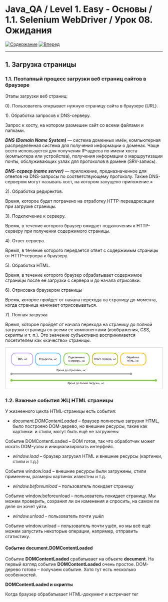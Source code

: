 # Java_QA / Level 1. Easy - Основы / 1.1. Selenium WebDriver / Урок 08. Ожидания

[![Содержание](https://img.shields.io/badge/-%D0%A1%D0%BE%D0%B4%D0%B5%D1%80%D0%B6%D0%B0%D0%BD%D0%B8%D0%B5-purple)](README.md)
[![Вперед](https://img.shields.io/badge/-%D0%92%D0%BF%D0%B5%D1%80%D0%B5%D0%B4-brightgreen)](2.%20Практика.md)

***

## 1. Загрузка страницы

### 1.1. Поэтапный процесс загрузки веб страниц сайтов в браузере

Этапы загрузки веб страниц:

0). Пользователь открывает нужную страницу сайта в браузере (URL).

1). Обработка запросов к DNS-серверу. 

Запрос к хосту, на котором размешен сайт со всеми файлами и папками.

***DNS (Domain Name System)*** — система доменных имён, компьютерная распределённая система для получения информации о доменах. 
Чаще всего используется для получения IP-адреса по имени хоста (компьютера или устройства), 
получения информации о маршрутизации почты, обслуживающих узлах для протоколов в домене (SRV-запись).

***DNS-сервер (name server)*** — приложение, предназначенное для ответов на DNS-запросы по соответствующему протоколу. 
Также DNS-сервером могут называть хост, на котором запущено приложение.»

2). Обработка редиректов.

Время, которое будет потрачено на отработку HTTP-переадресации при загрузке страницы.

3). Подключение к серверу. 

Время, в течение которого браузер ожидает подключения к HTTP-серверу при получении содержимого страницы.

4). Ответ сервера.

Время, в течение которого передается ответ с содержимым страницы от HTTP-сервера к браузеру.

5). Обработка HTML.

Время, в течение которого браузер обрабатывает содержимое страницы после ее загрузки с сервера и до начала отрисовки.

6). Отрисовка браузером страницы

Время, которое пройдет от начала перехода на страницу до момента, когда страница начинает отрисовываться.

7). Полная загрузка

Время, которое пройдет от начала перехода на страницу до полной загрузки страницы со всеми ее компонентами 
(изображения, CSS, скрипты и т. п.). Это значение субъективно воспринимается посетителем как «качество» страницы.

![Этапы загрузки веб страниц](_Files/1.%20PageLoadStrategy/01.png)

### 1.2. Важные события ЖЦ HTML страницы

У жизненного цикла HTML-страницы есть события:

* *document.DOMContentLoaded* – браузер полностью загрузил HTML, было построено DOM-дерево, но внешние ресурсы, 
  такие как картинки <img> и стили, могут быть ещё не загружены
  
Событие DOMContentLoaded – DOM готов, так что обработчик может искать DOM-узлы и инициализировать интерфейс. 

* *window.load* – браузер загрузил HTML и внешние ресурсы (картинки, стили и т.д.)

Событие window.load – внешние ресурсы были загружены, стили применены, размеры картинок известны и т.д.

* *window.beforeunload* – пользователь покидает страницу

Событие window.beforeunload – пользователь покидает страницу. Мы можем проверить, сохранил ли он изменения и спросить,
на самом ли деле он хочет уйти.

* *window.unload* - пользователь почти ушёл

Событие window.unload – пользователь почти ушёл, но мы всё ещё можем запустить некоторые операции, например, отправить статистику.

#### Событие document.DOMContentLoaded

Событие **DOMContentLoaded** срабатывает на объекте **document**.
На первый взгляд событие **DOMContentLoaded** очень простое. 
DOM-дерево готово – получаем событие. Хотя тут есть несколько особенностей.

**DOMContentLoaded и скрипты**

Когда браузер обрабатывает HTML-документ и встречает тег <script>, 
он должен выполнить его перед тем, как продолжить строить DOM. 
Это делается на случай, если скрипт захочет изменить DOM или даже дописать в него (document.write), 
так что DOMContentLoaded должен подождать.

Есть два исключения из этого правила:

* скрипты с атрибутом async, который мы рассмотрим немного позже, не блокируют **DOMContentLoaded**
* скрипты, сгенерированные динамически при помощи document.createElement('script') и затем добавленные на страницу, 
также не блокируют это событие

**DOMContentLoaded и стили**

Внешние таблицы стилей не затрагивают DOM, поэтому DOMContentLoaded их не ждёт.
Но здесь есть подводный камень. Если после стилей у нас есть скрипт, то этот скрипт должен дождаться, пока загрузятся стили
Причина в том, что скрипту может понадобиться получить координаты или другие свойства элементов, зависящих от стилей, как в примере выше. Естественно, он должен дождаться, пока стили загрузятся.
Так как DOMContentLoaded дожидается скриптов, то теперь он так же дожидается и стилей перед ними.

#### Свойство document.readyState

Свойство **document.readyState** показывает нам текущее состояние загрузки.

Есть три возможных значения:

* *loading* – документ загружается
  
* *interactive* – документ был полностью прочитан

Свойство **document.readyState** станет **interactive** прямо перед **DOMContentLoaded**. 
Эти две вещи, на самом деле, обозначают одно и то же.

* *complete* – документ был полностью прочитан и все ресурсы (такие как изображения) были тоже загружены 

Свойство **document.readyState** станет **complete**, когда все ресурсы загрузятся. 
Переключение на состояние **complete** означает то же самое, что и **window.onload**.
Разница заключается в том, что **window.onload** всегда срабатывает после всех load других обработчиков.

### 1.3. Перечисление PageLoadStrategy

Можно настроить поведение при загрузке страницы, задав нужный параметр PageLoadStrategy.

***PageLoadStrategy*** - перечисление определяющее стратегии загрузки страницы.

Константы перечисления *PageLoadStrategy*:

| Тип    | Описание                                                   | 
|--------|------------------------------------------------------------|
| NORMAL | Загрузка всей страницы (по умолчанию)                      |
| EAGER  | Загрузка только HTML части (без стилей, изображений и т д) |
| NONE   | Загрузки начальной страницы                                |

[selenium/docs/api : PageLoadStrategy](https://www.selenium.dev/selenium/docs/api/java/org/openqa/selenium/PageLoadStrategy.html)

**NORMAL**

Если установлено значение **NORMAL**, Selenium WebDriver ждет, 
пока не будет возвращено событие загрузки **window.load**.

```java
ChromeOptions chromeOptions = new ChromeOptions();
chromeOptions.setPageLoadStrategy(PageLoadStrategy.NORMAL);
WebDriver driver = new ChromeDriver(chromeOptions);
driver.get("https://google.com");
```

**EAGER**

Если установлено значение **NORMAL**, Selenium WebDriver ждет, 
пока не будет возвращено событие **document.DOMContentLoaded**.

```java
ChromeOptions chromeOptions = new ChromeOptions();
chromeOptions.setPageLoadStrategy(PageLoadStrategy.EAGER);
WebDriver driver = new ChromeDriver(chromeOptions);
driver.get("https://google.com");
```

**NONE**

Если установлено значение **NONE**, Selenium WebDriver ожидает только загрузки начальной страницы.

```java
ChromeOptions chromeOptions = new ChromeOptions();
chromeOptions.setPageLoadStrategy(PageLoadStrategy.NONE);
WebDriver driver = new ChromeDriver(chromeOptions);
driver.get("https://google.com");
```

***

## 2. Что такое ожидание?

***Ожидание*** - некий временной интервал между произведенными действиями 
(поиск элемента или любой другой вид операции с элементом).

Когда страница приложения загружена в браузере, элементы на этой странице могут подгружаться с различными временными интервалами.
Скрипт выполняется намного быстрее реакции приложения на команды.
Это затрудняет поиск элементов, если элемент не присутствует в **DOM**, возникает исключение **ElementNotVisibleException**.
Поэтому часто в скриптах необходимо дожидаться определенного состояния приложения для дальнейшего с ним взаимодействия.
Используя ожидания, мы можем решить эту проблему.
Таким образом ожидания нужны для синхронизации работы тестируемого приложения и тестового скрипта.

Так как Selenium работает с **DOM**, то ожидание загрузки страницы происходит через ожидание состояния **document.readyState == complete**.
Это происходит автоматически после открытия страницы **driver.get()**, перезагрузки **driver.navigate.refresh()**,
перехода на другие страницы посредством нажатия на веб элементы и т.д.
WebDriver ожидает загрузку **DOM**-а страницы автоматически потому не нужно вызывать **waitForPageToLoad()**
после каждого действия, как это было в Selenium RC.
Selenium WebDriver предоставляет два типа ожиданий — **неявное (implicit)** и **явное (explicit)**. 

* *явное ожидание* заставляет WebDriver ожидать возникновение определенного условия до произведения действий
* *неявное ожидание* заставляет WebDriver опрашивать DOM определенное количество времени, когда пытается найти элемент

***

## 3. Неявные ожидания (Implicit Waits)

***Неявное ожидание (Implicit Waits)*** - ожидание, которое конфигурируют экземпляр WebDriver на совершение многократных попыток 
найти элемент (элементы) на странице в течении заданного периода времени, если элемент не найден сразу, и
только по истечении этого времени (по умолчанию 0) WebDriver бросит **ElementNotFoundException**. 

Неявные ожидания обычно настраиваются сразу после создания экземпляра WebDriver и действуют в течении всей жизни этого экземпляра, 
хотя переопределить их можно в любой момент. 

### 3.1. Интерфейс WebDriver.Options

Неявные ожидания настраиваются с помощью **WebDriver.Options**.

Методы интерфейса *WebDriver.Options*

| Тип      | Метод      | Описание                   | 
|----------|------------|----------------------------|
| Timeouts | timeouts() | Настройка неявных ожиданий |

[selenium/docs/api : WebDriver.Options](https://www.selenium.dev/selenium/docs/api/java/org/openqa/selenium/WebDriver.Options.html)

### 3.2. Интерфейс Timeouts

***Timeouts*** - интерфейс представляющий методы для настройки неявных ожиданий.

Методы интерфейса *Timeouts*

| Тип                | Метод                               | Описание                                                                                    | 
|--------------------|-------------------------------------|---------------------------------------------------------------------------------------------|
| WebDriver.Timeouts | implicitlyWait(Duration duration)   | Настройка ожидания до появления элемента на странице (неявные ожидания)                     |
| WebDriver.Timeouts | pageLoadTimeout(Duration duration)  | Настройка ожидания до завершения загрузки страница перед появлением ошибки                  |
| WebDriver.Timeouts | setScriptTimeout(Duration duration) | Настройка ожидания до завершения выполнения асинхронного сценария перед появлением ошибки   |

[selenium/docs/api : Timeouts](https://www.selenium.dev/selenium/docs/api/java/org/openqa/selenium/WebDriver.Timeouts.html)

**implicitlyWait(Duration duration)**

Ожидание указывается глобально на уровне объекта **driver**. 
Все вызовы элементов **driver.findElement()** будут продолжаться то тех пор, 
пока элемент не будет найден или достигнута граница времени ожидания.

```java
WebDriver driver = new FirefoxDriver();
driver.manage().timeouts().implicitlyWait(10, TimeUnit.SECONDS);
driver.get("http://some_url");
WebElement dynamicElement = driver.findElement(By.id("dynamicElement_id"));
```

**pageLoadTimeout(Duration duration)**

Ожидание указывается для загрузки страницы.
Если **DOM** не загрузился к тому моменту, то будет выброшено исключение **TimeoutException**.

```java
WebDriver driver = new FirefoxDriver();
driver.manage().timeouts().pageLoadTimeout(10, TimeUnit.SECONDS);
pageLoad();
```

**setScriptTimeout(Duration duration)**

Ожидание указывается для функции **executeAsyncScript** как граничное значение времени ожидания завершения запроса.
Если скрипт не завершится к тому времени, то будет выброшено исключение **TimeoutException**.

```java
WebDriver driver = new FirefoxDriver();
driver.manage().timeouts().setScriptTimeout(10, TimeUnit.SECONDS);
performScript();
```

***

## 4. Явные ожидания (Explicit Waits)

***Явные ожидания (Explicit Waits)*** - ожидание, которое определяет какое необходимое событие должно произойти для того, 
чтобы дальнейший код исполнился. 

Такое ожидание срабатывает один раз в указанном месте.

### 4.1. Интерфейс Wait<F>

**Wait** - интерфейс предоставляющий методы явных ожиданий.

Классы реализующие интерфейс:

* FluentWait
* WebDriverWait

Методы интерфейса

| Тип | Метод | Описание|
|-|-|-|
| <T> T	| until(Function<? super F,T> isTrue) | ожидание до выполнения	

T - the return type of the method, which must not be Void
Parameters:
isTrue - the parameter to pass to the ExpectedCondition
Returns:
truthy value from the isTrue condition

[selenium/docs/api : Wait](https://www.selenium.dev/selenium/docs/api/java/org/openqa/selenium/support/ui/Wait.html)

### 4.2. Класс WebDriverWait

**WebDriverWait** - класс реализующий явные ожидания.

Класс реализует интерфейс **Wait**

Конструкторы класса:

* WebDriverWait(WebDriver driver, Duration timeout)
  
* WebDriverWait(WebDriver driver, Duration timeout, Duration sleep)
  
* WebDriverWait(WebDriver driver, Duration timeout, Duration sleep, Clock clock, Sleeper sleeper)

Parameters:

driver - The WebDriver instance to pass to the expected conditions
timeout - The timeout when an expectation is called
sleep - The duration in milliseconds to sleep between polls.

[selenium/docs/api : WebDriverWait](https://www.selenium.dev/selenium/docs/api/java/org/openqa/selenium/support/ui/WebDriverWait.html)

```java
WebDriverWait wait = new WebDriverWait(driver, 10L, 125L);
wait.until(driver -> driver.findElements(By.cssSelector("div.super")).size() > 10);
```

### 4.3. Класс Expected Conditions

Существуют некие условия, которые часто встречаются при автоматизации веб-сайтов. 
Ниже перечислены реализации каждого.

Класс **Expected Conditions** - класс представляющий определенные условия ожидания.

Методы класса:

| Тип                                 | Метод                                                                     | Описание                                                   |
|-------------------------------------|---------------------------------------------------------------------------|------------------------------------------------------------|
| ExpectedCondition<Alert>            | alertIsPresent()                                                          | |
| ExpectedCondition<Boolean>          | and(ExpectedCondition\<?\>... conditions)                                 | Логическое условие **И** |
| ExpectedCondition<Boolean>          | attributeContains(By locator, String attribute, String value)             | WebElement имеет атрибут с определенным значением |
| ExpectedCondition<Boolean>          | attributeContains(WebElement element, String attribute, String value)     | WebElement имеет атрибут с определенным значением |
| ExpectedCondition<Boolean>          | attributeToBe(By locator, String attribute, String value)                 | WebElement имеет атрибут с определенным значением |
| ExpectedCondition<Boolean>          | attributeToBe(WebElement element, String attribute, String value)         | WebElement имеет атрибут с определенным значением |
| ExpectedCondition<Boolean>          | attributeToBeNotEmpty(WebElement element, String attribute)               | WebElement имеет атрибут с любым непустым значением |
| ExpectedCondition<Boolean>          | domAttributeToBe(WebElement element, String attribute, String value)      | WebElement имеет атрибут DOM с определенным значением|
| ExpectedCondition<Boolean>          | domPropertyToBe(WebElement element, String property, String value)        | WebElement имеет свойство DOM с определенным значением|
| ExpectedCondition<Boolean>          | elementSelectionStateToBe(By locator, boolean selected)                   | выбран ли данный элемент |
| ExpectedCondition<Boolean>          | elementSelectionStateToBe(WebElement element, boolean selected)           | |
| ExpectedCondition<WebElement>       | elementToBeClickable(By locator)                                          | элемента видно и включено, так что вы можете щелкнуть по нему.|
| ExpectedCondition<WebElement>       | elementToBeClickable(WebElement element)                                  | |
| ExpectedCondition<Boolean>          | elementToBeSelected(By locator)                                           | выбран ли данный элемент.|
| ExpectedCondition<Boolean>          | elementToBeSelected(WebElement element)                                   | |
| ExpectedCondition<WebDriver>        | frameToBeAvailableAndSwitchToIt(int frameLocator)                         | доступен ли данный фрейм для переключения.|
| ExpectedCondition<WebDriver>        | frameToBeAvailableAndSwitchToIt(String frameLocator)                      | |
| ExpectedCondition<WebDriver>        | frameToBeAvailableAndSwitchToIt(By locator)                               | |
| ExpectedCondition<WebDriver>        | frameToBeAvailableAndSwitchToIt(WebElement frameLocator)                  | |
| ExpectedCondition<Boolean>          | invisibilityOf(WebElement element)                                        | невидимость элемента|
| ExpectedCondition<Boolean>          | invisibilityOfAllElements(List\<WebElement\> elements)                    | невидимость всех элемн|
| ExpectedCondition<Boolean>          | invisibilityOfAllElements(WebElement... elements)                         | |
| ExpectedCondition<Boolean>          | invisibilityOfElementLocated(By locator)                                  | |
| ExpectedCondition<Boolean>          | invisibilityOfElementWithText(By locator, String text)                    | |
| ExpectedCondition<Boolean>          | javaScriptThrowsNoExceptions(String javaScript)                           | |
| ExpectedCondition<Object>           | jsReturnsValue(String javaScript)                                         | |
| ExpectedCondition<Boolean>          | not(ExpectedCondition\<?\> condition)                                     | |
| ExpectedCondition<List<WebElement>> | numberOfElementsToBe(By locator, Integer number)                          | |
| ExpectedCondition<List<WebElement>> | numberOfElementsToBeLessThan(By locator, Integer number)                  | |
| ExpectedCondition<List<WebElement>> | numberOfElementsToBeMoreThan(By locator, Integer number)                  | |
| ExpectedCondition<Boolean>          | numberOfWindowsToBe(int expectedNumberOfWindows)                          | |
| ExpectedCondition<Boolean>          | or(ExpectedCondition<?>... conditions)                                    | |
| ExpectedCondition<List<WebElement>> | presenceOfAllElementsLocatedBy(By locator)                                | |
| ExpectedCondition<WebElement>       | presenceOfElementLocated(By locator)                                      | |
| ExpectedCondition<WebElement>       | presenceOfNestedElementLocatedBy(By locator, By childLocator)             | |
| ExpectedCondition<WebElement>       | presenceOfNestedElementLocatedBy(WebElement element, By childLocator)     | |
| ExpectedCondition<List<WebElement>> | presenceOfNestedElementsLocatedBy(By parent, By childLocator)             | |
| static <T> ExpectedCondition<T>     | refreshed(ExpectedCondition<T> condition)                                 | |
| ExpectedCondition<Boolean>          | stalenessOf(WebElement element)                                           | |
| ExpectedCondition<Boolean>          | textMatches(By locator, Pattern pattern)                                  | |
| ExpectedCondition<Boolean>          | textToBe(By locator, String value)                                        | | 
| ExpectedCondition<Boolean>          | textToBePresentInElement(WebElement element, String text)                 | |
| ExpectedCondition<Boolean>          | textToBePresentInElementLocated(By locator, String text)                  | |
| ExpectedCondition<Boolean>          | textToBePresentInElementValue(By locator, String text)                    | |
| ExpectedCondition<Boolean>          | textToBePresentInElementValue(WebElement element, String text)            | |
| ExpectedCondition<Boolean>          | titleContains(String title)                                               | |
| ExpectedCondition<Boolean>          | titleIs(String title)                                                     | |
| ExpectedCondition<Boolean>          | urlContains(String fraction)                                              | |
| ExpectedCondition<Boolean>          | urlMatches(String regex)                                                  | |
| ExpectedCondition<Boolean>          | urlToBe(String url)                                                       | |
| ExpectedCondition<WebElement>       | visibilityOf(WebElement element)                                          | |
| ExpectedCondition<List<WebElement>> | visibilityOfAllElements(List<WebElement> elements)                        | |
| ExpectedCondition<List<WebElement>> | visibilityOfAllElements(WebElement... elements)                           | |
| ExpectedCondition<List<WebElement>> | visibilityOfAllElementsLocatedBy(By locator)                              | |
| ExpectedCondition<WebElement>       | visibilityOfElementLocated(By locator)                                    | |
| ExpectedCondition<List<WebElement>> | visibilityOfNestedElementsLocatedBy(By parent, By childLocator)           | |
| ExpectedCondition<List<WebElement>> | visibilityOfNestedElementsLocatedBy(WebElement element, By childLocator)  | |

[selenium/docs/api : ExpectedConditions](https://www.selenium.dev/selenium/docs/api/java/org/openqa/selenium/support/ui/ExpectedConditions.html)

***

## 5. Fluent Waits


Wait wait = new FluentWait()

Fluent
driver = new ChromeDriver();
FluentWait<WebDriver> wait = new FluentWait<WebDriver>(driver)
.withTimeout(7, TimeUnit.SECONDS)
.pollingEvery(500, TimeUnit.MILLISECONDS)
.ignoring(NoSuchElementException.class);

***

## 6. Задержка (Thread.sleep)

Самым худшим вариантом является использование Thread.sleep(1000), в
случае с которым скрипт просто будет ждать определенное количество времени.
Это не гарантирует наступление нужного события либо будет слишком избыточным и увеличит время выполнения теста.

***

## 7. Сравнение явных и неявных ожиданий 

|            | Неявные                  | Явные                   |
|------------|--------------------------|-------------------------|
| Проверка   | На стороне браузера      | На стороне клиента      |
| Событие    | Ожидание появления в DOM | Ждать можно чего угодно |
| Исключение | NoSuchElementException   | TimeoutException        |
| Режим      | Работают автоматически   | Надо писать явно        |
| Запросы    | Один сетевой запрос      | Много сетевых запросов  |

***

Как победить staleness?
• Поиск элемента перед использованием
• Выбор подходящего момента для действия
• Повторные попытки после исключения
• А может быть не только staleness?

***

Практика [![Перейти](https://img.shields.io/badge/-%D0%9F%D0%B5%D1%80%D0%B5%D0%B9%D1%82%D0%B8-blue)](2.%20Практика.md)



